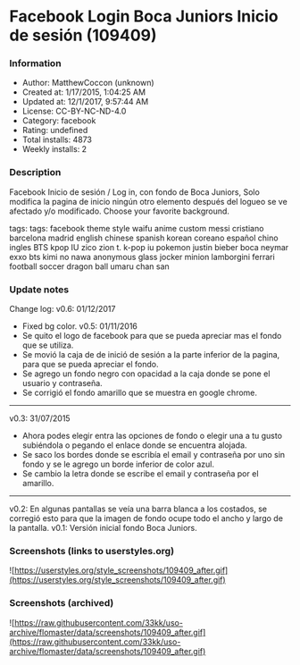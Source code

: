 # Facebook Login  Boca Juniors  Inicio de sesión (109409)

### Information
- Author: MatthewCoccon (unknown)
- Created at: 1/17/2015, 1:04:25 AM
- Updated at: 12/1/2017, 9:57:44 AM
- License:  CC-BY-NC-ND-4.0
- Category: facebook
- Rating: undefined
- Total installs: 4873
- Weekly installs: 2


### Description
Facebook Inicio de sesión / Log in, con fondo de Boca Juniors, Solo modifica la pagina de inicio ningún otro elemento después del logueo se ve afectado y/o modificado.
Choose your favorite background.


tags: tags: facebook  theme style waifu anime custom messi cristiano barcelona madrid english chinese spanish korean coreano español chino ingles BTS kpop IU zico zion t. k-pop iu pokemon justin bieber boca neymar exxo bts kimi no nawa anonymous glass jocker minion lamborgini ferrari football soccer dragon ball umaru chan san

### Update notes
Change log:
v0.6: 01/12/2017
* Fixed bg color.
v0.5: 01/11/2016
* Se quito el logo de facebook para que se pueda apreciar mas el fondo que se utiliza.
* Se movió la caja de de inició de sesión a la parte inferior de la pagina, para que se pueda apreciar el fondo.
* Se agrego un fondo negro con opacidad a la caja donde se pone el usuario y contraseña.
* Se corrigió el fondo amarillo que se muestra en google chrome.


_____________
v0.3: 31/07/2015
* Ahora podes elegir entra las opciones de fondo o elegir una a tu gusto subiéndola o pegando el enlace donde se encuentra alojada.
* Se saco los bordes donde se escribía el email y contraseña por uno sin fondo y se le agrego un borde inferior de color azul.
* Se cambio la letra donde se escribe el email y contraseña por el amarillo.
_____________
v0.2: En algunas pantallas se veía una barra blanca a los costados, se corregió esto para que la imagen de fondo ocupe todo el ancho y largo de la pantalla.
v0.1: Versión inicial fondo Boca Juniors.

### Screenshots (links to userstyles.org)
![https://userstyles.org/style_screenshots/109409_after.gif](https://userstyles.org/style_screenshots/109409_after.gif)


### Screenshots (archived)
![https://raw.githubusercontent.com/33kk/uso-archive/flomaster/data/screenshots/109409_after.gif](https://raw.githubusercontent.com/33kk/uso-archive/flomaster/data/screenshots/109409_after.gif)
